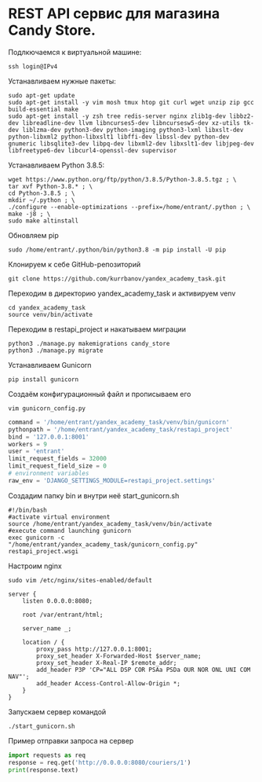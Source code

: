 # REST API сервис для магазина Candy Store.

Подлкючаемся к виртуальной машине:
```
ssh login@IPv4
```

Устанавливаем нужные пакеты:
```
sudo apt-get update
sudo apt-get install -y vim mosh tmux htop git curl wget unzip zip gcc build-essential make
sudo apt-get install -y zsh tree redis-server nginx zlib1g-dev libbz2-dev libreadline-dev llvm libncurses5-dev libncursesw5-dev xz-utils tk-dev liblzma-dev python3-dev python-imaging python3-lxml libxslt-dev python-libxml2 python-libxslt1 libffi-dev libssl-dev python-dev gnumeric libsqlite3-dev libpq-dev libxml2-dev libxslt1-dev libjpeg-dev libfreetype6-dev libcurl4-openssl-dev supervisor
```

Устанавливаем Python 3.8.5:
```
wget https://www.python.org/ftp/python/3.8.5/Python-3.8.5.tgz ; \
tar xvf Python-3.8.* ; \
cd Python-3.8.5 ; \
mkdir ~/.python ; \
./configure --enable-optimizations --prefix=/home/entrant/.python ; \
make -j8 ; \
sudo make altinstall
```

Обновляем pip
```
sudo /home/entrant/.python/bin/python3.8 -m pip install -U pip
```

Клонируем к себе GitHub-репозиторий
```
git clone https://github.com/kurrbanov/yandex_academy_task.git
```


Переходим в директорию yandex_academy_task и активируем venv
```
cd yandex_academy_task
source venv/bin/activate
```

Переходим в restapi_project и накатываем миграции
```
python3 ./manage.py makemigrations candy_store
python3 ./manage.py migrate
```

Устанавливаем Gunicorn
```
pip install gunicorn
```

Создаём конфигурационный файл и прописываем его
```
vim gunicorn_config.py
```

```python
command = '/home/entrant/yandex_academy_task/venv/bin/gunicorn'
pythonpath = '/home/entrant/yandex_academy_task/restapi_project'
bind = '127.0.0.1:8001'
workers = 9 
user = 'entrant'
limit_request_fields = 32000
limit_request_field_size = 0
# environment variables
raw_env = 'DJANGO_SETTINGS_MODULE=restapi_project.settings'
```

Создадим папку bin и внутри неё start_gunicorn.sh
```
#!/bin/bash
#activate virtual environment
source /home/entrant/yandex_academy_task/venv/bin/activate
#execute command launching gunicorn
exec gunicorn -c "/home/entrant/yandex_academy_task/gunicorn_config.py" restapi_project.wsgi
```

Настроим nginx
```
sudo vim /etc/nginx/sites-enabled/default
```
```
server {
	listen 0.0.0.0:8080;

	root /var/entrant/html;

	server_name _;

	location / {
		proxy_pass http://127.0.0.1:8001;
		proxy_set_header X-Forwarded-Host $server_name;
		proxy_set_header X-Real-IP $remote_addr;
		add_header P3P 'CP="ALL DSP COR PSAa PSDa OUR NOR ONL UNI COM NAV"';
		add_header Access-Control-Allow-Origin *;
	}
}
```

Запускаем сервер командой
```
./start_gunicorn.sh
```


Пример отправки запроса на сервер
```python
import requests as req
response = req.get('http://0.0.0.0:8080/couriers/1')
print(response.text)
```
